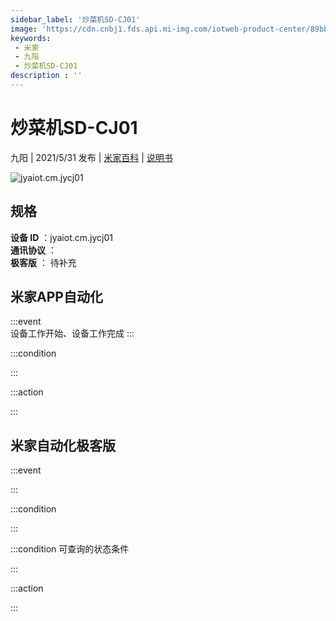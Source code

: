 ```yaml
---
sidebar_label: '炒菜机SD-CJ01'
image: 'https://cdn.cnbj1.fds.api.mi-img.com/iotweb-product-center/89bbd3de1e260eeb7d3453578860a256_168-1.png?GalaxyAccessKeyId=AKVGLQWBOVIRQ3XLEW&Expires=9223372036854775807&Signature=Ib62QeHpQi6379BpVo+eHPpH+ws='
keywords: 
 - 米家
 - 九阳
 - 炒菜机SD-CJ01
description : ''
---
```

# 炒菜机SD-CJ01

九阳 | 2021/5/31 发布 | [米家百科](https://home.mi.com/webapp/content/baike/product/index.html?model=jyaiot.cm.jycj01) | [说明书](https://home.mi.com/views/introduction.html?model=jyaiot.cm.jycj01&region=cn)

![jyaiot.cm.jycj01](https://cdn.cnbj1.fds.api.mi-img.com/iotweb-product-center/89bbd3de1e260eeb7d3453578860a256_168-1.png?GalaxyAccessKeyId=AKVGLQWBOVIRQ3XLEW&Expires=9223372036854775807&Signature=Ib62QeHpQi6379BpVo+eHPpH+ws=)

## 规格  
> 
**设备 ID** ：jyaiot.cm.jycj01  
**通讯协议** ：  
**极客版**  ： 待补充 


## 米家APP自动化  

:::event  
设备工作开始、设备工作完成
:::

:::condition  

:::

:::action   

:::

## 米家自动化极客版  

:::event  

:::

:::condition  

:::

:::condition 可查询的状态条件  

:::

:::action  

:::

        
